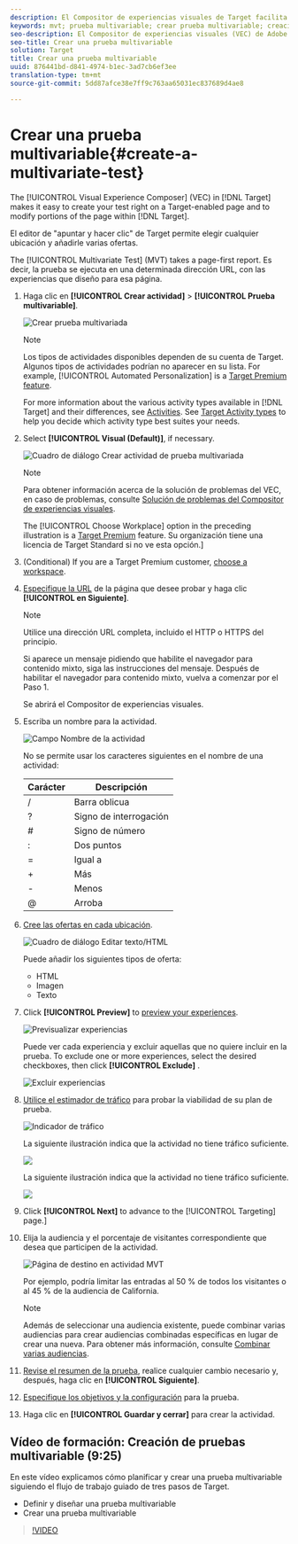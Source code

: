 ```yaml
---
description: El Compositor de experiencias visuales de Target facilita la creación de una prueba multivariable (MVT) en una página con Target habilitado y para modificar partes de la página en Target.
keywords: mvt; prueba multivariable; crear prueba multivariable; creación de prueba multivariable; crear mvt; creación de mvt, procedimiento de mvt; procedimiento de prueba multivariable
seo-description: El Compositor de experiencias visuales (VEC) de Adobe Target facilita la creación de una prueba multivariable (MVT) en una página con Target habilitado y para modificar partes de la página en Target.
seo-title: Crear una prueba multivariable
solution: Target
title: Crear una prueba multivariable
uuid: 876441bd-d841-4974-b1ec-3ad7cb6ef3ee
translation-type: tm+mt
source-git-commit: 5dd87afce38e7ff9c763aa65031ec837689d4ae8

---
```



# Crear una prueba multivariable{#create-a-multivariate-test}

The [!UICONTROL Visual Experience Composer] (VEC) in [!DNL Target] makes it easy to create your test right on a Target-enabled page and to modify portions of the page within [!DNL Target].

El editor de "apuntar y hacer clic" de Target permite elegir cualquier ubicación y añadirle varias ofertas.

The [!UICONTROL Multivariate Test] (MVT) takes a page-first report. Es decir, la prueba se ejecuta en una determinada dirección URL, con las experiencias que diseño para esa página.

1. Haga clic en **[!UICONTROL Crear actividad]** &gt; **[!UICONTROL Prueba multivariable]**.

   ![Crear prueba multivariada](/help/c-activities/c-multivariate-testing/t-create-multivariate-test/assets/create-multivariate.png)

   >[!NOTE]
   >
   >Los tipos de actividades disponibles dependen de su cuenta de Target. Algunos tipos de actividades podrían no aparecer en su lista. For example, [!UICONTROL Automated Personalization] is a [Target Premium feature](/help/c-intro/intro.md#premium).
   >
   >For more information about the various activity types available in [!DNL Target] and their differences, see [Activities](../../../c-activities/activities.md#concept_D317A95A1AB54674BA7AB65C7985BA03). See [Target Activity types](/help/c-activities/target-activities-guide.md) to help you decide which activity type best suites your needs.

1. Select **[!UICONTROL Visual (Default)]**, if necessary.

   ![Cuadro de diálogo Crear actividad de prueba multivariada](/help/c-activities/c-multivariate-testing/t-create-multivariate-test/assets/create-mvt-dialog.png)

   >[!NOTE]
   >
   >Para obtener información acerca de la solución de problemas del VEC, en caso de problemas, consulte [Solución de problemas del Compositor de experiencias visuales](/help/c-experiences/c-visual-experience-composer/r-troubleshoot-composer/troubleshoot-composer.md).
   >
   >The [!UICONTROL Choose Workplace] option in the preceding illustration is a [Target Premium](/help/c-intro/intro.md) feature. Su organización tiene una licencia de Target Standard si no ve esta opción.]

1. (Conditional) If you are a Target Premium customer, [choose a workspace](/help/administrating-target/c-user-management/property-channel/property-channel.md).

1. [Especifique la URL](../../../c-activities/c-multivariate-testing/t-create-multivariate-test/url.md#concept_C12E4A85FF3B4E518E3110F6CF1AF9C0) de la página que desee probar y haga clic **[!UICONTROL en Siguiente]**.

   >[!NOTE]
   >
   >Utilice una dirección URL completa, incluido el HTTP o HTTPS del principio.

   Si aparece un mensaje pidiendo que habilite el navegador para contenido mixto, siga las instrucciones del mensaje. Después de habilitar el navegador para contenido mixto, vuelva a comenzar por el Paso 1.

   Se abrirá el Compositor de experiencias visuales.

1. Escriba un nombre para la actividad.

   ![Campo Nombre de la actividad](/help/c-activities/c-multivariate-testing/t-create-multivariate-test/assets/activityname.png)

   No se permite usar los caracteres siguientes en el nombre de una actividad:

   | Carácter | Descripción |
   |--- |--- |
   | / | Barra oblicua |
   | ? | Signo de interrogación |
   | # | Signo de número |
   | : | Dos puntos |
   | = | Igual a |
   | + | Más |
   | - | Menos |
   | @ | Arroba |

1. [Cree las ofertas en cada ubicación](../../../c-activities/c-multivariate-testing/t-create-multivariate-test/add-offers.md#concept_DCE6B45C30F7419B8EC17AFDEE8D8AA6).

   ![Cuadro de diálogo Editar texto/HTML](/help/c-activities/c-multivariate-testing/t-create-multivariate-test/assets/editoffers.png)

   Puede añadir los siguientes tipos de oferta:

   * HTML
   * Imagen
   * Texto

1. Click **[!UICONTROL Preview]** to [preview your experiences](/help/c-activities/c-multivariate-testing/t-create-multivariate-test/preview-experiences.md).

   ![Previsualizar experiencias](/help/c-activities/c-multivariate-testing/t-create-multivariate-test/assets/preview-mvt.png)

   Puede ver cada experiencia y excluir aquellas que no quiere incluir en la prueba. To exclude one or more experiences, select the desired checkboxes, then click **[!UICONTROL Exclude]** .

   ![Excluir experiencias](/help/c-activities/c-multivariate-testing/t-create-multivariate-test/assets/preview-mvt-exclude.png)

1. [Utilice el estimador de tráfico](../../../c-activities/c-multivariate-testing/t-create-multivariate-test/traffic-estimator.md#task_71AA6922AFD447EA8C5E610A78ABA714) para probar la viabilidad de su plan de prueba.

   ![Indicador de tráfico](/help/c-activities/c-multivariate-testing/t-create-multivariate-test/assets/mvt-traffic-indicator.png)

   La siguiente ilustración indica que la actividad no tiene tráfico suficiente.

   ![](assets/estimator.png)

   La siguiente ilustración indica que la actividad no tiene tráfico suficiente.

   ![](assets/estimator2.png)

1. Click **[!UICONTROL Next]** to advance to the [!UICONTROL Targeting] page.]

1. Elija la audiencia y el porcentaje de visitantes correspondiente que desea que participen de la actividad.

   ![Página de destino en actividad MVT](/help/c-activities/c-multivariate-testing/t-create-multivariate-test/assets/mvt_audperc.png)

   Por ejemplo, podría limitar las entradas al 50 % de todos los visitantes o al 45 % de la audiencia de California.

   >[!NOTE]
   >
   >Además de seleccionar una audiencia existente, puede combinar varias audiencias para crear audiencias combinadas específicas en lugar de crear una nueva. Para obtener más información, consulte [Combinar varias audiencias](../../../c-target/combining-multiple-audiences.md#concept_A7386F1EA4394BD2AB72399C225981E5).

1. [Revise el resumen de la prueba](../../../c-activities/c-multivariate-testing/t-create-multivariate-test/test-summary.md#reference_971AB225963A4DC18EEB5B0E20F0A4A7), realice cualquier cambio necesario y, después, haga clic en **[!UICONTROL Siguiente]**.

1. [Especifique los objetivos y la configuración](../../../c-activities/c-multivariate-testing/t-create-multivariate-test/goals-and-settings.md#reference_B25389FD6F3A4989801E740364B089CC) para la prueba.

1. Haga clic en **[!UICONTROL Guardar y cerrar]** para crear la actividad.

## Vídeo de formación: Creación de pruebas multivariable (9:25)

En este vídeo explicamos cómo planificar y crear una prueba multivariable siguiendo el flujo de trabajo guiado de tres pasos de Target.

* Definir y diseñar una prueba multivariable
* Crear una prueba multivariable

>[!VIDEO](https://video.tv.adobe.com/v/17395?captions=spa)
